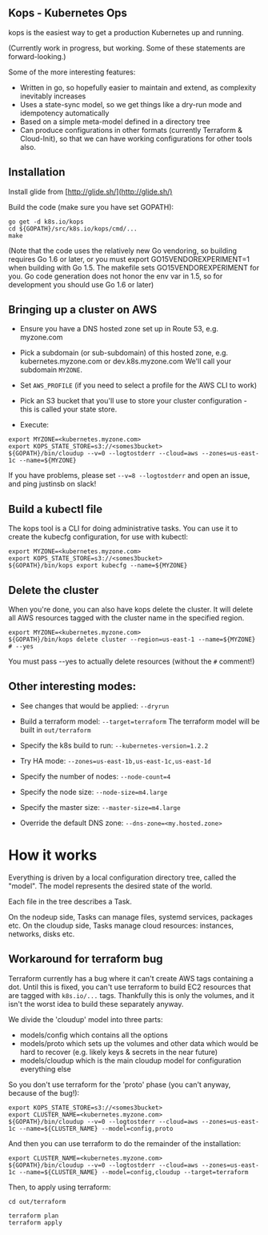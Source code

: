 ## Kops - Kubernetes Ops

kops is the easiest way to get a production Kubernetes up and running.

(Currently work in progress, but working.  Some of these statements are forward-looking.)

Some of the more interesting features:

* Written in go, so hopefully easier to maintain and extend, as complexity inevitably increases
* Uses a state-sync model, so we get things like a dry-run mode and idempotency automatically
* Based on a simple meta-model defined in a directory tree
* Can produce configurations in other formats (currently Terraform & Cloud-Init), so that we can have working
  configurations for other tools also.

## Installation

Install glide from [http://glide.sh/](http://glide.sh/)

Build the code (make sure you have set GOPATH):
```
go get -d k8s.io/kops
cd ${GOPATH}/src/k8s.io/kops/cmd/...
make
```

(Note that the code uses the relatively new Go vendoring, so building requires Go 1.6 or later,
or you must export GO15VENDOREXPERIMENT=1 when building with Go 1.5.  The makefile sets
GO15VENDOREXPERIMENT for you.  Go code generation does not honor the env var in 1.5, so for development
you should use Go 1.6 or later)

## Bringing up a cluster on AWS

* Ensure you have a DNS hosted zone set up in Route 53, e.g. myzone.com

* Pick a subdomain (or sub-subdomain) of this hosted zone, e.g. kubernetes.myzone.com or dev.k8s.myzone.com  We'll call your subdomain `MYZONE`.

* Set `AWS_PROFILE` (if you need to select a profile for the AWS CLI to work)

* Pick an S3 bucket that you'll use to store your cluster configuration - this is called your state store.

* Execute:
```
export MYZONE=<kubernetes.myzone.com>
export KOPS_STATE_STORE=s3://<somes3bucket>
${GOPATH}/bin/cloudup --v=0 --logtostderr --cloud=aws --zones=us-east-1c --name=${MYZONE}
```

If you have problems, please set `--v=8 --logtostderr` and open an issue, and ping justinsb on slack!

## Build a kubectl file

The kops tool is a CLI for doing administrative tasks.  You can use it to create the kubecfg configuration,
for use with kubectl:

```
export MYZONE=<kubernetes.myzone.com>
export KOPS_STATE_STORE=s3://<somes3bucket>
${GOPATH}/bin/kops export kubecfg --name=${MYZONE}
```

## Delete the cluster

When you're done, you can also have kops delete the cluster.  It will delete all AWS resources tagged
with the cluster name in the specified region.

```
export MYZONE=<kubernetes.myzone.com>
${GOPATH}/bin/kops delete cluster --region=us-east-1 --name=${MYZONE} # --yes
```

You must pass --yes to actually delete resources (without the `#` comment!)

## Other interesting modes:

* See changes that would be applied: `--dryrun`

* Build a terraform model: `--target=terraform`  The terraform model will be built in `out/terraform`

* Specify the k8s build to run: `--kubernetes-version=1.2.2`

* Try HA mode: `--zones=us-east-1b,us-east-1c,us-east-1d`

* Specify the number of nodes: `--node-count=4`

* Specify the node size: `--node-size=m4.large`

* Specify the master size: `--master-size=m4.large`

* Override the default DNS zone: `--dns-zone=<my.hosted.zone>`

# How it works

Everything is driven by a local configuration directory tree, called the "model".  The model represents
the desired state of the world.

Each file in the tree describes a Task.

On the nodeup side, Tasks can manage files, systemd services, packages etc.
On the cloudup side, Tasks manage cloud resources: instances, networks, disks etc.

## Workaround for terraform bug

Terraform currently has a bug where it can't create AWS tags containing a dot.  Until this is fixed,
you can't use terraform to build EC2 resources that are tagged with `k8s.io/...` tags.  Thankfully this is only
the volumes, and it isn't the worst idea to build these separately anyway.

We divide the 'cloudup' model into three parts:
* models/config which contains all the options
* models/proto which sets up the volumes and other data which would be hard to recover (e.g. likely keys & secrets in the near future)
* models/cloudup which is the main cloudup model for configuration everything else

So you don't use terraform for the 'proto' phase (you can't anyway, because of the bug!):

```
export KOPS_STATE_STORE=s3://<somes3bucket>
export CLUSTER_NAME=<kubernetes.myzone.com>
${GOPATH}/bin/cloudup --v=0 --logtostderr --cloud=aws --zones=us-east-1c --name=${CLUSTER_NAME} --model=config,proto
```

And then you can use terraform to do the remainder of the installation:

```
export CLUSTER_NAME=<kubernetes.myzone.com>
${GOPATH}/bin/cloudup --v=0 --logtostderr --cloud=aws --zones=us-east-1c --name=${CLUSTER_NAME} --model=config,cloudup --target=terraform
```

Then, to apply using terraform:

```
cd out/terraform

terraform plan
terraform apply
```
